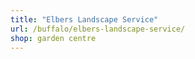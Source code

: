 ```yaml
---
title: "Elbers Landscape Service"
url: /buffalo/elbers-landscape-service/
shop: garden centre
---
```

